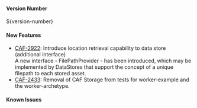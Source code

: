 
#### Version Number
${version-number}

#### New Features
 - [CAF-2922](https://jira.autonomy.com/browse/CAF-2922): Introduce location retrieval capability to data store (additional interface)  
    A new interface - FilePathProvider - has been introduced, which may be implemented by DataStores that support the concept of a unique filepath to each stored asset.
- [CAF-2433](https://jira.autonomy.com/browse/CAF-2433): Removal of CAF Storage from tests for worker-example and the worker-archetype.
    
#### Known Issues
